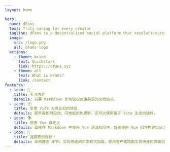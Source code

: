 ```yaml
---
layout: home

hero:
  name: dFans
  text: Truly caring for every creator
  tagline: dFans is a decentralized social platform that revolutionizes the way creators connect with fans, ensuring they never have to worry about identity verification, content censorship, or the payout process
  image:
    src: /logo.png
    alt: dFans-logo
  actions:
    - theme: brand
      text: Quickstart
      link: https://dfans.xyz
    - theme: alt
      text: What is dFans?
      link: /contact
features:
  - icon: 📝
    title: 专注内容
    details: 只需 Markdown 即可轻松创建美观的文档站点。
  - icon: 📦
    title: 享受 Vite 无可比拟的体验
    details: 服务器即时启动，闪电般的热更新，还可以使用基于 Vite 生态的插件。
  - icon: 📚
    title: 使用 Vue 自定义
    details: 直接在 Markdown 中使用 Vue 语法和组件，或者使用 Vue 组件构建自定义主题。
  - icon: 🚀
    title: 速度真的很快！
    details: 采用静态 HTML 实现快速的页面初次加载，使用客户端路由实现快速的页面切换导航。
---
```

